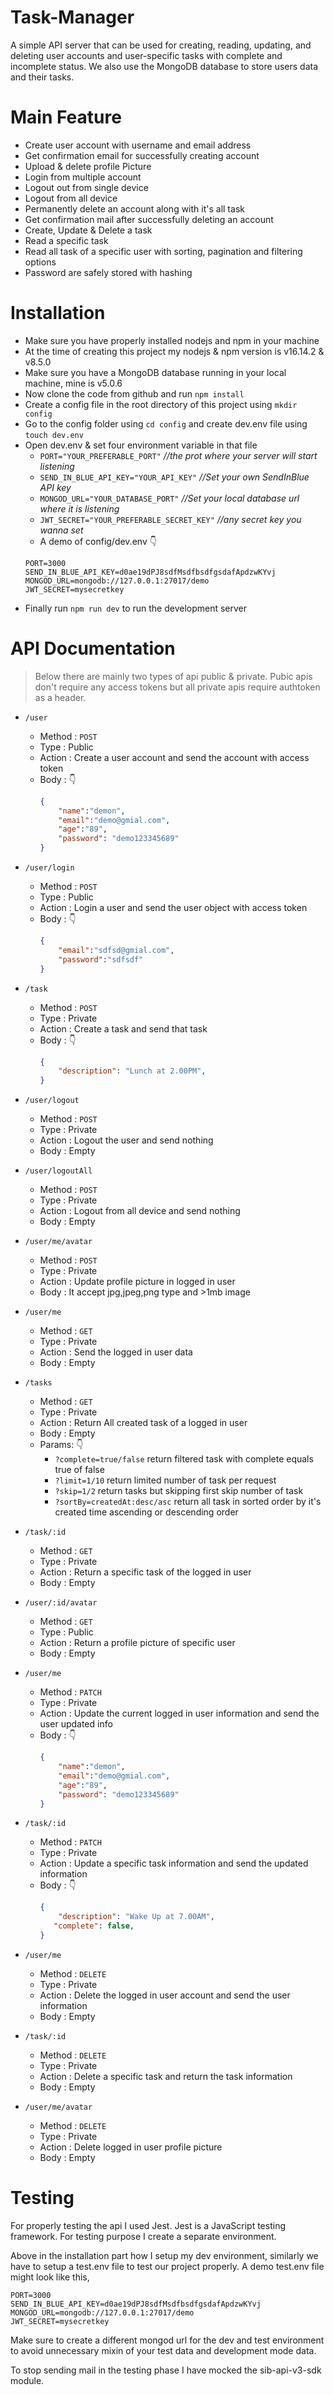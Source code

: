 # Task-Manager

A simple API server that can be used for creating, reading, updating, and deleting user accounts and user-specific tasks with complete and incomplete status. We also use the MongoDB database to store users data and their tasks.


# Main Feature

- Create user account with username and email address
- Get confirmation email for successfully creating account
- Upload & delete profile Picture
- Login from multiple account
- Logout out from single device
- Logout from all device
- Permanently delete an account along with it's all task
- Get confirmation mail after successfully deleting an account
- Create, Update & Delete a task
- Read a specific task
- Read all task of a specific user with sorting, pagination and filtering options
- Password are safely stored with hashing


# Installation

- Make sure you have properly installed nodejs and npm in your machine
- At the time of creating this project my nodejs & npm version is v16.14.2 & v8.5.0
- Make sure you have a MongoDB database running in your local machine, mine is v5.0.6 
- Now clone the code from github and run `npm install`
- Create a config file in the root directory of this project using `mkdir config`
- Go to the config folder using `cd config` and create dev.env file using `touch dev.env`
- Open dev.env & set four environment variable in that file 
  - `PORT="YOUR_PREFERABLE_PORT"`  *//the prot where your server will start listening*
  - `SEND_IN_BLUE_API_KEY="YOUR_API_KEY"` *//Set your own SendInBlue API key*
  - `MONGOD_URL="YOUR_DATABASE_PORT"` *//Set your local database url where it is listening*
  - `JWT_SECRET="YOUR_PREFERABLE_SECRET_KEY"` *//any secret key you wanna set*
  - A demo of config/dev.env :point_down:
  ```
  PORT=3000
  SEND_IN_BLUE_API_KEY=d0ae19dPJ8sdfMsdfbsdfgsdafApdzwKYvj
  MONGOD_URL=mongodb://127.0.0.1:27017/demo
  JWT_SECRET=mysecretkey
  ```
- Finally run `npm run dev` to run the development server 

# API Documentation
> Below there are mainly two types of api public & private. Pubic apis don't require any access tokens but all private apis require authtoken as a header. 


- `/user`
    - Method : `POST`
    - Type : Public
    - Action : Create a user account and send the account with access token
    - Body : :point_down:
        ```json
        {
            "name":"demon",
            "email":"demo@gmial.com",
            "age":"89",
            "password": "demo123345689"
        }
        ```

- `/user/login`
    - Method : `POST`
    - Type : Public
    - Action : Login a user and send the user object with access token
    - Body : :point_down:
        ```json
        {
            "email":"sdfsd@gmial.com",
            "password":"sdfsdf"
        }
        ```
- `/task`
    - Method : `POST`
    - Type : Private
    - Action : Create a task and send that task
    - Body : :point_down:
        ```json
        {
            "description": "Lunch at 2.00PM",
        }
        ```


- `/user/logout`
    - Method : `POST`
    - Type : Private
    - Action : Logout the user and send nothing 
    - Body : Empty



- `/user/logoutAll`
    - Method : `POST`
    - Type : Private
    - Action : Logout from all device and send nothing
    - Body : Empty
  

- `/user/me/avatar`
    - Method : `POST`
    - Type : Private
    - Action : Update profile picture in logged in user
    - Body : It accept jpg,jpeg,png type and >1mb image



- `/user/me`
    - Method : `GET`
    - Type : Private
    - Action : Send the logged in user data
    - Body : Empty



- `/tasks`
    - Method : `GET`
    - Type : Private
    - Action : Return All created task of a logged in user
    - Body : Empty
    - Params: :point_down:
        - `?complete=true/false` return filtered task with complete equals true of false
        - `?limit=1/10` return limited number of task per request 
        - `?skip=1/2` return tasks but skipping first skip number of task
        - `?sortBy=createdAt:desc/asc` return all task in sorted order by it's created time ascending or descending order

- `/task/:id`
    - Method : `GET`
    - Type : Private
    - Action : Return a specific task of the logged in user
    - Body : Empty


- `/user/:id/avatar`
    - Method : `GET`
    - Type : Public
    - Action : Return a profile picture of specific user 
    - Body : Empty


- `/user/me`
    - Method : `PATCH`
    - Type : Private
    - Action : Update the current logged in user information and send the user updated info
    - Body : :point_down:
        ```json
        {
            "name":"demon",
            "email":"demo@gmial.com",
            "age":"89",
            "password": "demo123345689"
        }
        ```

- `/task/:id`
    - Method : `PATCH`
    - Type : Private
    - Action : Update a specific task information and send the updated information
    - Body : :point_down:
        ```json
        {
            "description": "Wake Up at 7.00AM",
           "complete": false,
        }
        ```

- `/user/me`
    - Method : `DELETE`
    - Type : Private
    - Action : Delete the logged in user account  and send the user information
    - Body : Empty

- `/task/:id`
    - Method : `DELETE`
    - Type : Private
    - Action : Delete a specific task and return the task information
    - Body : Empty




- `/user/me/avatar`
    - Method : `DELETE`
    - Type : Private
    - Action : Delete logged in user profile picture
    - Body : Empty


# Testing

For properly testing the api I used Jest. Jest is a JavaScript testing framework. For testing purpose I create a separate environment.

Above in the installation part how I setup my dev environment, similarly we have to setup a test.env file to test our project properly. A demo test.env file might look like this,

```
PORT=3000
SEND_IN_BLUE_API_KEY=d0ae19dPJ8sdfMsdfbsdfgsdafApdzwKYvj
MONGOD_URL=mongodb://127.0.0.1:27017/demo
JWT_SECRET=mysecretkey
```

Make sure to create a different mongod url for the dev and test environment to avoid unnecessary mixin of your test data and development mode data.

To stop sending mail in the testing phase I have mocked the sib-api-v3-sdk module.